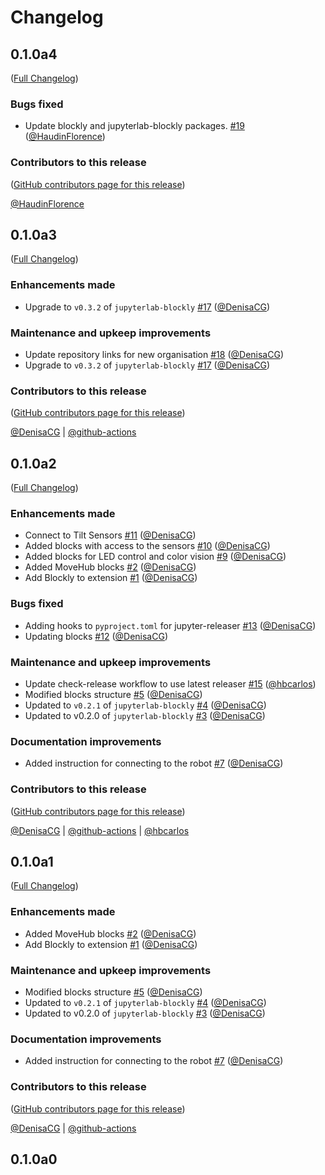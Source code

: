 # Changelog

<!-- <START NEW CHANGELOG ENTRY> -->

## 0.1.0a4

([Full Changelog](https://github.com/jupyter-robotics/jupyterlab-lego-boost/compare/f37da982e092e034abd53dd1d234cb56f1c30275...ad2cb9c33627cf69472a8ab162aa8c9b7827b072))

### Bugs fixed

- Update blockly and jupyterlab-blockly packages. [#19](https://github.com/jupyter-robotics/jupyterlab-lego-boost/pull/19) ([@HaudinFlorence](https://github.com/HaudinFlorence))

### Contributors to this release

([GitHub contributors page for this release](https://github.com/jupyter-robotics/jupyterlab-lego-boost/graphs/contributors?from=2024-08-22&to=2024-09-02&type=c))

[@HaudinFlorence](https://github.com/search?q=repo%3Ajupyter-robotics%2Fjupyterlab-lego-boost+involves%3AHaudinFlorence+updated%3A2024-08-22..2024-09-02&type=Issues)

<!-- <END NEW CHANGELOG ENTRY> -->

## 0.1.0a3

([Full Changelog](https://github.com/jupyter-robotics/jupyterlab-lego-boost/compare/c8ffd43bf88614968b93a3581132c2bf0e875ca5...9d2afc741c865177373118f9d3b462c89d95c5d0))

### Enhancements made

- Upgrade to `v0.3.2` of `jupyterlab-blockly` [#17](https://github.com/jupyter-robotics/jupyterlab-lego-boost/pull/17) ([@DenisaCG](https://github.com/DenisaCG))

### Maintenance and upkeep improvements

- Update repository links for new organisation [#18](https://github.com/jupyter-robotics/jupyterlab-lego-boost/pull/18) ([@DenisaCG](https://github.com/DenisaCG))
- Upgrade to `v0.3.2` of `jupyterlab-blockly` [#17](https://github.com/jupyter-robotics/jupyterlab-lego-boost/pull/17) ([@DenisaCG](https://github.com/DenisaCG))

### Contributors to this release

([GitHub contributors page for this release](https://github.com/jupyter-robotics/jupyterlab-lego-boost/graphs/contributors?from=2024-08-21&to=2024-08-22&type=c))

[@DenisaCG](https://github.com/search?q=repo%3Ajupyter-robotics%2Fjupyterlab-lego-boost+involves%3ADenisaCG+updated%3A2024-08-21..2024-08-22&type=Issues) | [@github-actions](https://github.com/search?q=repo%3Ajupyter-robotics%2Fjupyterlab-lego-boost+involves%3Agithub-actions+updated%3A2024-08-21..2024-08-22&type=Issues)

## 0.1.0a2

([Full Changelog](https://github.com/QuantStack/jupyterlab-lego-boost/compare/35d9882aef31adaad1d4ca9dcdfee9318db6dc24...0f75182a3c24e7edb9fe86ef0b5095f3e842700e))

### Enhancements made

- Connect to Tilt Sensors [#11](https://github.com/QuantStack/jupyterlab-lego-boost/pull/11) ([@DenisaCG](https://github.com/DenisaCG))
- Added blocks with access to the sensors [#10](https://github.com/QuantStack/jupyterlab-lego-boost/pull/10) ([@DenisaCG](https://github.com/DenisaCG))
- Added blocks for LED control and color vision [#9](https://github.com/QuantStack/jupyterlab-lego-boost/pull/9) ([@DenisaCG](https://github.com/DenisaCG))
- Added MoveHub blocks [#2](https://github.com/QuantStack/jupyterlab-lego-boost/pull/2) ([@DenisaCG](https://github.com/DenisaCG))
- Add Blockly to extension [#1](https://github.com/QuantStack/jupyterlab-lego-boost/pull/1) ([@DenisaCG](https://github.com/DenisaCG))

### Bugs fixed

- Adding hooks to `pyproject.toml` for jupyter-releaser [#13](https://github.com/QuantStack/jupyterlab-lego-boost/pull/13) ([@DenisaCG](https://github.com/DenisaCG))
- Updating blocks [#12](https://github.com/QuantStack/jupyterlab-lego-boost/pull/12) ([@DenisaCG](https://github.com/DenisaCG))

### Maintenance and upkeep improvements

- Update check-release workflow to use latest releaser [#15](https://github.com/QuantStack/jupyterlab-lego-boost/pull/15) ([@hbcarlos](https://github.com/hbcarlos))
- Modified blocks structure [#5](https://github.com/QuantStack/jupyterlab-lego-boost/pull/5) ([@DenisaCG](https://github.com/DenisaCG))
- Updated to `v0.2.1` of `jupyterlab-blockly` [#4](https://github.com/QuantStack/jupyterlab-lego-boost/pull/4) ([@DenisaCG](https://github.com/DenisaCG))
- Updated to v0.2.0 of `jupyterlab-blockly`  [#3](https://github.com/QuantStack/jupyterlab-lego-boost/pull/3) ([@DenisaCG](https://github.com/DenisaCG))

### Documentation improvements

- Added instruction for connecting to the robot [#7](https://github.com/QuantStack/jupyterlab-lego-boost/pull/7) ([@DenisaCG](https://github.com/DenisaCG))

### Contributors to this release

([GitHub contributors page for this release](https://github.com/QuantStack/jupyterlab-lego-boost/graphs/contributors?from=2022-08-15&to=2023-01-12&type=c))

[@DenisaCG](https://github.com/search?q=repo%3AQuantStack%2Fjupyterlab-lego-boost+involves%3ADenisaCG+updated%3A2022-08-15..2023-01-12&type=Issues) | [@github-actions](https://github.com/search?q=repo%3AQuantStack%2Fjupyterlab-lego-boost+involves%3Agithub-actions+updated%3A2022-08-15..2023-01-12&type=Issues) | [@hbcarlos](https://github.com/search?q=repo%3AQuantStack%2Fjupyterlab-lego-boost+involves%3Ahbcarlos+updated%3A2022-08-15..2023-01-12&type=Issues)

## 0.1.0a1

([Full Changelog](https://github.com/QuantStack/jupyterlab-lego-boost/compare/35d9882aef31adaad1d4ca9dcdfee9318db6dc24...1b6b4d6e3f20876af9ad97d77c74d3d7823cb447))

### Enhancements made

- Added MoveHub blocks [#2](https://github.com/QuantStack/jupyterlab-lego-boost/pull/2) ([@DenisaCG](https://github.com/DenisaCG))
- Add Blockly to extension [#1](https://github.com/QuantStack/jupyterlab-lego-boost/pull/1) ([@DenisaCG](https://github.com/DenisaCG))

### Maintenance and upkeep improvements

- Modified blocks structure [#5](https://github.com/QuantStack/jupyterlab-lego-boost/pull/5) ([@DenisaCG](https://github.com/DenisaCG))
- Updated to `v0.2.1` of `jupyterlab-blockly` [#4](https://github.com/QuantStack/jupyterlab-lego-boost/pull/4) ([@DenisaCG](https://github.com/DenisaCG))
- Updated to v0.2.0 of `jupyterlab-blockly` [#3](https://github.com/QuantStack/jupyterlab-lego-boost/pull/3) ([@DenisaCG](https://github.com/DenisaCG))

### Documentation improvements

- Added instruction for connecting to the robot [#7](https://github.com/QuantStack/jupyterlab-lego-boost/pull/7) ([@DenisaCG](https://github.com/DenisaCG))

### Contributors to this release

([GitHub contributors page for this release](https://github.com/QuantStack/jupyterlab-lego-boost/graphs/contributors?from=2022-08-15&to=2022-09-27&type=c))

[@DenisaCG](https://github.com/search?q=repo%3AQuantStack%2Fjupyterlab-lego-boost+involves%3ADenisaCG+updated%3A2022-08-15..2022-09-27&type=Issues) | [@github-actions](https://github.com/search?q=repo%3AQuantStack%2Fjupyterlab-lego-boost+involves%3Agithub-actions+updated%3A2022-08-15..2022-09-27&type=Issues)

## 0.1.0a0
